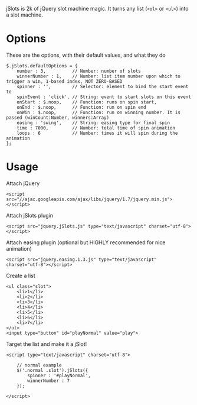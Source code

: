 jSlots is 2k of jQuery slot machine magic. It turns any list (`<ol>` or `<ul>`) into a slot machine.

# Options #

These are the options, with their default values, and what they do

    $.jSlots.defaultOptions = {
        number : 3,          // Number: number of slots
        winnerNumber : 1,    // Number: list item number upon which to trigger a win, 1-based index, NOT ZERO-BASED
        spinner : '',        // Selector: element to bind the start event to
        spinEvent : 'click', // String: event to start slots on this event
        onStart : $.noop,    // Function: runs on spin start,
        onEnd : $.noop,      // Function: run on spin end
        onWin : $.noop,      // Function: run on winning number. It is passed (winCount:Number, winners:Array)
        easing : 'swing',    // String: easing type for final spin
        time : 7000,         // Number: total time of spin animation
        loops : 6            // Number: times it will spin during the animation
    };
    
# Usage #

Attach jQuery

    <script src="//ajax.googleapis.com/ajax/libs/jquery/1.7/jquery.min.js"></script>
    
Attach jSlots plugin

    <script src="jquery.jSlots.js" type="text/javascript" charset="utf-8"></script>
    
Attach easing plugin (optional but HIGHLY recommended for nice animation)

    <script src="jquery.easing.1.3.js" type="text/javascript" charset="utf-8"></script>
    
Create a list

    <ul class="slot">
        <li>1</li>
        <li>2</li>
        <li>3</li>
        <li>4</li>
        <li>5</li>
        <li>6</li>
        <li>7</li>
    </ul>
    <input type="button" id="playNormal" value="play">

Target the list and make it a jSlot!
    
    <script type="text/javascript" charset="utf-8">
        
        // normal example
        $('.normal .slot').jSlots({
            spinner : '#playNormal',
            winnerNumber : 7
        });
        
    </script>
    
